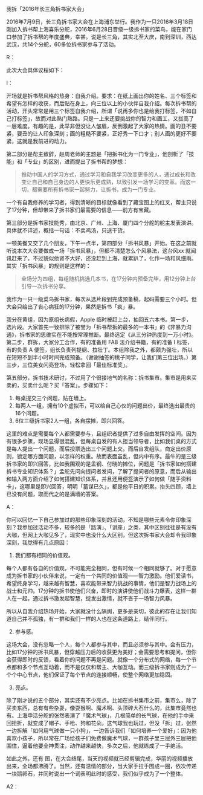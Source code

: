 我拆「2016年长三角拆书家大会」

2016年7月9日，长三角拆书家大会在上海浦东举行。我作为一只2016年3月18日刚加入拆书帮上海喜乐分舵，2016年6月28日晋级一级拆书家的菜鸟，能在家门口参加了拆书帮的年度盛典，幸甚。说是长三角，其实北至大庆，南到深圳，西达武汉，共14个分舵，60多位拆书家参与了活动。

R：

此次大会具体议程如下：

I：

开场就是拆书帮风格的热身：自我介绍。要求：在纸上画出你的姓名、三个标签和希望有怎样的收获，而后贴在身上，向三位以上的小伙伴自我介绍。每次拆书帮的活动，开头常常是用三个标签自我介绍，所谓「说再多你也是给我打标签，不如自己打标签」，故而对此熟门熟路。只是一上来还要挑战你的智力和画工，又拔高了一层难度。有趣的是，此举非但没让人皱眉，反倒激起了大家的热情。画的丑不要紧，要丑的让人印象深刻；画的粗糙不要紧，正好秀一下口才；别人画的更好不要紧，这就是我前进的动力。

第二部分是帮主致辞，赵周老师的主题是「把拆书化为一门专业」，他剖析了「技能」和「专业」的区别，进而提出了拆书帮的梦想：

> 推动中国人的学习方式，通过学习和自我学习改变更多的人，通过成长和改变让自己和自己身边的人更快乐更成熟，以致引发一场学习的变革。而这一切，都需要所有拆书家一起努力，让拆书，成为一门专业。

一个有自我修养的学习者，得到清晰的目标就像看到了藏宝图上的红叉，帮主只说了17分钟，但却带来了拆书家们最需要的信息——前方有宝藏。

第三部分是拆书家技能秀，由北京、广州、上海、厦门四个分舵的舵主发表演讲。具体就不详述，概括一句话：不卖鸡汤，只送干货。

一顿美餐又交了几个朋友，下午一点半，第四部分「拆书风暴」开始。在这之前就听说本次大会要做成一场「拆书风暴」，但都不清楚怎么个风暴法，这台风xx 就闻讯赶来了，不过貌似他肾不大好，还没赶到上海，就累趴了，化作一场和风细雨。其实「拆书风暴」的规则是这样的：

> 全场分为四组，每组随机挑选几本书，在17分钟内预备完毕，用12分钟上台引导一次拆书分享。

我作为一只一级菜鸟拆书家，每次从选片段到完成预备稿，起码需要三个小时。但大会只给出了丧心病狂的17分钟，果然是拆书「疯」暴。

我分在黄组，因为原组长病假，Apple 临时被赶上台，抽回五六本书。第一步，选片段。大家首先一致排除了被誉为「拆书帮拆的最多的一本书」的《非暴力沟通》，拆书家的思维实在不能按常理推断。最终选定《从三分钟热度到一万小时》。第二步，群拆，大家分工合作，有的准备用 FAB 法介绍书籍，有的准备 I 标签，有的负责 A 便签，组长负责列提纲、拉壮丁。本组除我之外，都颇为强壮，所以在短短不到半小时时间完成预备。（谢谢抽签的桃子同学，让我们第三位出场。）第三步，三位美女闪亮登场，轻松拿回「最佳标准奖」。

第五部分，拆书技术研讨，不过用了个很接地气的名称：拆书集市。集市是用来买卖的，买卖什么呢？买「答案」。步骤如下：

1. 每桌提交三个问题，贴在墙上。
2. 每两人一组，拥有10个虚拟币，可以给自己心仪的问题出价，最终选出最贵的16个问题。
3. 6位三级拆书家2人一组，各自摆摊，即兴回答。

这里的难点是需要每个人都需要参与，且组织者提供了过多自由发挥的空间。因为有很多步骤，现场显得很混乱，但每桌自发的有人担当领导者，比如我们桌的方式是每人提出一个问题，而后投票选出三个问题上交。而后自发组队，商定出价原则，锁定哪方面问题，以怎样的权重。故而表面虽乱，但内中有序。最牛的是三级拆书家的即兴回答，比如我围观的是孟钢、付晓的摊位，问题是「拆书家如何搭建拆书专业知识体系？」孟舵先问向提问者发问，了解了提问者的原意，而后从输出和输入两方面介绍了如何搭建知识体系，并且还用便签演示了如何做「随手资料卡」，这哪里是即兴回答，明明「蓄谋已久」，都是他平日的积累。抬头四顾，墙上已没有问题，取而代之的是满墙的答案。

A：

你可以回忆一下自己参加过的那些印象深刻的活动，不知是哪些元素令你印象深刻？我参加过活动不多，较多的是「路演」、「讲座」之类，其中区别往往是有没有大咖，但网上大咖见多了，现实中也没什么大区别，但这次拆书家大会却令我印象深刻，我觉得有几点原因：

1. 我们都有相同的价值观。

每个人都有各自的价值观，不可能完全相同，但有时候一个相同就够了。对于愿意成为拆书家的小伙伴来说，一定有一个共同的价值观——智力激励。他们爱读书，希望终身学习，越来越有智慧，喜欢能带来智力挑战的事情，他们是智力战场上的战士和元帅。17分钟的拆书使他们兴奋，即时的演讲使他们战斗力爆表，这样一群人在一起，通过拆书激发起智慧，绽发出激情，就不吝于一场智力风暴。

所以从自我介绍热场开始，大家就没什么隔阂，更多是亲切，彼此的存在让我们知道自己并不孤独，有一群和我们一样的人也在这条道路上，结伴同行。

2. 参与感。

这场大会，没有忽略一个人，每个人都参与其中，而且必须参与其中。会有压力，比如17分钟的拆书风暴，但穿越压力后的收获更为美好；会需要思考和提问，但你会获得即时的反馈，看着你的问题不再是问题。就像一个分布式的网络，每一个节点都和多个节点互动着，而不是仅仅和帮主、大咖互动。而三级拆书家则成为了一个个中心节点，他们保证了每个节点的连接顺畅，使整个网络更加稳固。

3. 亮点。

除了刚才说的五个部分，其实还有不少亮点。比如在拆书集市之前，集市么，除了买卖东西，总有有些杂耍，像耍猴啊、魔术啊、头顶碎大石什么的，此集市竟然也有。上海申活分舵的张然表演了「魔术气球」，几根简单的长气球，在他的手中来回扭折，就变成了帽子、手枪、狗和花朵。这气球我也玩过，但没「拆」过，张然一边拆解「如何用气球做一只小狗」，一边告诉我们「如何培养一个爱好」：因为他喜欢小孩子，所以常在广场给孩子们免费做魔术气球，一群孩子里三层外三层把他围住，逼着他要全神贯注，动作越来越快，多次之后，他就练成了一手绝活。

如此之外，还有 图，在大会结尾，当天的视频就已经剪辑完成，华丽的视频播放出来，全场都沸腾了。当然，还有温情的部分，当大家手拉手围成一圈，依次传递一块鹅卵石，并同时说出一个词表明此时的感受，我们似乎成为了一个整体。

A2： 